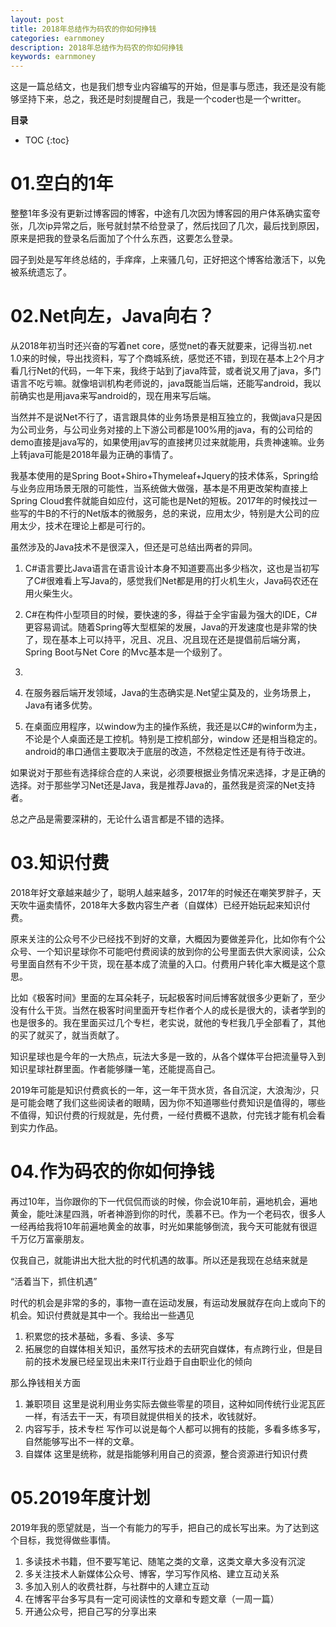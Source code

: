 ```yaml
---
layout: post
title: 2018年总结作为码农的你如何挣钱
categories: earnmoney
description: 2018年总结作为码农的你如何挣钱
keywords: earnmoney
---
```

 
这是一篇总结文，也是我们想专业内容编写的开始，但是事与愿违，我还是没有能够坚持下来，总之，我还是时刻提醒自己，我是一个coder也是一个writter。

**目录**

* TOC
{:toc}


# 01.空白的1年
整整1年多没有更新过博客园的博客，中途有几次因为博客园的用户体系确实蛮夸张，几次ip异常之后，账号就封禁不给登录了，然后找回了几次，最后找到原因，原来是把我的登录名后面加了个什么东西，这要怎么登录。

园子到处是写年终总结的，手痒痒，上来骚几句，正好把这个博客给激活下，以免被系统遗忘了。

# 02.Net向左，Java向右？
从2018年初当时还兴奋的写着net core，感觉net的春天就要来，记得当初.net 1.0来的时候，导出找资料，写了个商城系统，感觉还不错，到现在基本上2个月才看几行Net的代码，一年下来，我终于站到了java阵营，或者说又用了java，多门语言不吃亏嘛。就像培训机构老师说的，java既能当后端，还能写android，我以前确实也是用java来写android的，现在用来写后端。

当然并不是说Net不行了，语言跟具体的业务场景是相互独立的，我做java只是因为公司业务，与公司业务对接的上下游公司都是100%用的java，有的公司给的demo直接是java写的，如果使用jav写的直接拷贝过来就能用，兵贵神速嘛。业务上转java可能是2018年最为正确的事情了。

我基本使用的是Spring Boot+Shiro+Thymeleaf+Jquery的技术体系，Spring给与业务应用场景无限的可能性，当系统做大做强，基本是不用更改架构直接上Spring Cloud套件就能自如应付，这可能也是Net的短板。2017年的时候找过一些写的牛B的不行的Net版本的微服务，总的来说，应用太少，特别是大公司的应用太少，技术在理论上都是可行的。

虽然涉及的Java技术不是很深入，但还是可总结出两者的异同。

1. C#语言要比Java语言在语言设计本身不知道要高出多少档次，这也是当初写了C#很难看上写Java的，感觉我们Net都是用的打火机生火，Java码农还在用火柴生火。

2. C#在构件小型项目的时候，要快速的多，得益于全宇宙最为强大的IDE，C#更容易调试。随着Spring等大型框架的发展，Java的开发速度也是非常的快了，现在基本上可以持平，况且、况且、况且现在还是提倡前后端分离，Spring Boot与Net Core 的Mvc基本是一个级别了。
3. 
4. 在服务器后端开发领域，Java的生态确实是.Net望尘莫及的，业务场景上，Java有诸多优势。

5. 在桌面应用程序，以window为主的操作系统，我还是以C#的winform为主，不论是个人桌面还是工控机。特别是工控机部分，window 还是相当稳定的。android的串口通信主要取决于底层的改造，不然稳定性还是有待于改进。

如果说对于那些有选择综合症的人来说，必须要根据业务情况来选择，才是正确的选择。对于那些学习Net还是Java，我是推荐Java的，虽然我是资深的Net支持者。

总之产品是需要深耕的，无论什么语言都是不错的选择。

# 03.知识付费
2018年好文章越来越少了，聪明人越来越多，2017年的时候还在嘲笑罗胖子，天天吹牛逼卖情怀，2018年大多数内容生产者（自媒体）已经开始玩起来知识付费。

原来关注的公众号不少已经找不到好的文章，大概因为要做差异化，比如你有个公众号、一个知识星球你不可能吧付费阅读的放到你的公号里面去供大家阅读，公众号里面自然有不少干货，现在基本成了流量的入口。付费用户转化率大概是这个意思。

比如《极客时间》里面的左耳朵耗子，玩起极客时间后博客就很多少更新了，至少没有什么干货。当然在极客时间里面开专栏作者个人的成长是很大的，读者学到的也是很多的。我在里面买过几个专栏，老实说，就他的专栏我几乎全部看了，其他的买了就买了，就当贡献了。

知识星球也是今年的一大热点，玩法大多是一致的，从各个媒体平台把流量导入到知识星球社群里面。作者能够赚一笔，还能提高自己。

2019年可能是知识付费疯长的一年，这一年干货水货，各自沉淀，大浪淘沙，只是可能会瞎了我们这些阅读者的眼睛，因为你不知道哪些付费知识是值得的，哪些不值得，知识付费的行规就是，先付费，一经付费概不退款，付完钱才能有机会看到实力作品。

# 04.作为码农的你如何挣钱
再过10年，当你跟你的下一代侃侃而谈的时候，你会说10年前，遍地机会，遍地黄金，能吐沫星四溅，听者神游到你的时代，羡慕不已。作为一个老码农，很多人一经再给我将10年前遍地黄金的故事，时光如果能够倒流，我今天可能就有很逗千万亿万富豪朋友。

仅我自己，就能讲出大批大批的时代机遇的故事。所以还是我现在总结来就是

“活着当下，抓住机遇”

时代的机会是非常的多的，事物一直在运动发展，有运动发展就存在向上或向下的机会。知识付费就是其中一个。我给出一些遇见

1. 积累您的技术基础，多看、多读、多写
2. 拓展您的自媒体相关知识，虽然写技术的去研究自媒体，有点跨行业，但是目前的技术发展已经呈现出未来IT行业趋于自由职业化的倾向

那么挣钱相关方面

1. 兼职项目 这里是说利用业务实际去做些零星的项目，这种如同传统行业泥瓦匠一样，有活去干一天，有项目就提供相关的技术，收钱就好。
2. 内容写手，技术专栏 写作可以说是每个人都可以拥有的技能，多看多练多写，自然能够写出不一样的文章。
3. 自媒体 这里是统称，就是指能够利用自己的资源，整合资源进行知识付费

# 05.2019年度计划
2019年我的愿望就是，当一个有能力的写手，把自己的成长写出来。为了达到这个目标，我觉得做些事情。

1. 多读技术书籍，但不要写笔记、随笔之类的文章，这类文章大多没有沉淀
2. 多关注技术人新媒体公众号、博客，学习写作风格、建立互动关系
3. 多加入别人的收费社群，与社群中的人建立互动
4. 在博客平台多写具有一定可阅读性的文章和专题文章（一周一篇）
5. 开通公众号，把自己写的分享出来
